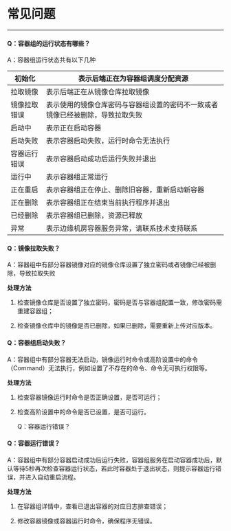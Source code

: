 # 常见问题  

------



#### Q：容器组的运行状态有哪些？

A：容器组运行状态共有以下几种

| 初始化       | 表示后端正在为容器组调度分配资源                             |
| ------------ | ------------------------------------------------------------ |
| 拉取镜像     | 表示后端正在从镜像仓库拉取镜像                               |
| 镜像拉取错误 | 表示使用的镜像仓库密码与容器组设置的密码不一致或者镜像已经被删除，导致拉取失败 |
| 启动中       | 表示正在启动容器                                             |
| 启动失败     | 表示容器启动失败，运行时命令无法执行                         |
| 容器运行错误 | 表示容器启动成功后运行失败并退出                             |
| 运行中       | 表示容器组正常运行                                           |
| 正在重启     | 表示容器组正在停止、删除旧容器，重新启动新容器               |
| 正在删除     | 表示容器组正在结束当前执行程序并退出                         |
| 已经删除     | 表示容器组已删除，资源已释放                                 |
| 异常         | 表示边缘机房容器服务异常，请联系技术支持联系                 |

#### **Q：镜像拉取失败？**

A：容器组中有部分容器镜像对应的镜像仓库设置了独立密码或者镜像已经被删除，导致拉取失败

**处理方法**

1. 检查镜像仓库是否设置了独立密码，密码是否与容器组配置一致，修改密码需重建容器组；

2. 检查镜像仓库中的镜像是否已删除，如果已删除，需要重新上传对应版本。

#### **Q：容器组启动失败？**

A：容器组中有部分容器无法启动，镜像运行时命令或高阶设置中的命令（Command）无法执行，例如设置了不存在的命令、命令无可执行权限等。

**处理方法**

1. 检查容器镜像运行时命令是否正确设置，是否可运行；

2. 检查高阶设置中的命令是否已设置，是否可运行。

   Q：容器运行错误？

#### **Q：容器运行错误？** 

A：容器组中有部分容器启动成功后运行失败，容器组服务在启动容器成功后，默认等待5秒再次检查容器运行状态，若此时容器处于退出状态，则提示容器运行错误，并进入自动重启流程。

**处理方法**

1. 在容器组详情中，查看已退出容器的对应日志排查错误；

2. 修改容器镜像或容器运行时命令，确保程序无错误。

